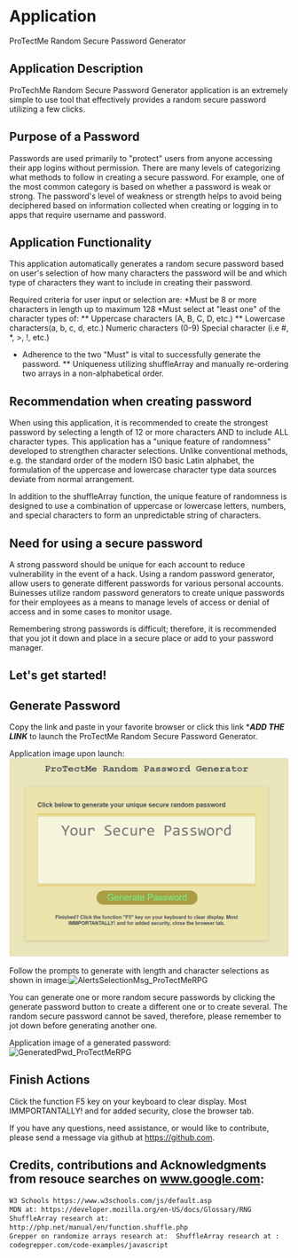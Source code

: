 # Application

ProTectMe Random Secure Password Generator

## Application Description

ProTechMe Random Secure Password Generator application is an extremely simple to use tool that effectively provides a random secure password utilizing a few clicks.

## Purpose of a Password

Passwords are used primarily to "protect" users from anyone accessing their app logins without permission. There are many levels of categorizing what methods to follow in creating a secure password. For example, one of the most common category is based on whether a password is weak or strong. The password's level of weakness or strength helps to avoid being deciphered based on information collected when creating or logging in to apps that require username and password. 

## Application Functionality

This application automatically generates a random secure password based on user's selection of how many characters the password will be and which type of characters they want to include in creating their password.

Required criteria for user input or selection are:
  *Must be 8 or more characters in length up to maximum 128
  *Must select at "least one" of the character types of:
   ** Uppercase characters (A, B, C, D, etc.)
   ** Lowercase characters(a, b, c, d, etc.)
    Numeric characters (0-9)
    Special character (i.e #, *, >, !, etc.)

* Adherence to the two "Must" is vital to successfully generate the password.
** Uniqueness utilizing shuffleArray and manually re-ordering two arrays in a non-alphabetical order.

## Recommendation when creating password

When using this application, it is recommended to create the strongest password by selecting a length of 12 or more characters AND to include ALL character types. This application has a "unique feature of randomness" developed to strengthen character selections. Unlike conventional methods, e.g. the standard order of the modern ISO basic Latin alphabet, the formulation of the uppercase and lowercase character type data sources deviate from normal arrangement.

In addition to the shuffleArray function, the unique feature of randomness is designed to use a combination of uppercase or lowercase letters, numbers, and special characters to form an unpredictable string of characters.

## Need for using a secure password

A strong password should be unique for each account to reduce vulnerability in the event of a hack. Using a random password generator, allow users to generate different passwords for various personal accounts. Buinesses utilize random password generators to create unique passwords for their employees as a means to manage levels of access or denial of access and in some cases to monitor usage.

Remembering strong passwords is difficult; therefore, it is recommended that you jot it down and place in a secure place or add to your password manager.

## Let's get started!

## Generate Password

Copy the link and paste in your favorite browser or click this link ****ADD THE LINK*** to launch the ProTectMe Random Secure Password Generator. 

Application image upon launch:![image of launch screen](./asset/LaunchScreen_ProTectMeRPG.png)

Follow the prompts to generate with length and character selections as shown in image:![AlertsSelectionMsg_ProTectMeRPG](https://user-images.githubusercontent.com/95545346/156080066-9716658e-facc-44be-a7a5-e77fc62e450b.png)


You can generate one or more random secure passwords by clicking the generate password button to create a different one or to create several. The random secure password cannot be saved, therefore, please remember to jot down before generating another one.

Application image of a generated password:![GeneratedPwd_ProTectMeRPG](https://user-images.githubusercontent.com/95545346/156080480-b673c516-c782-4081-82df-c1fdc17d2b4e.png)

## Finish Actions

Click the function F5 key on your keyboard to clear display. Most IMMPORTANTALLY! and for added security, close the browser tab.    


If you have any questions, need assistance, or would like to contribute, please send a message via github at https://github.com.

## Credits, contributions and Acknowledgments from resouce searches on www.google.com:

    W3 Schools https://www.w3schools.com/js/default.asp
    MDN at: https://developer.mozilla.org/en-US/docs/Glossary/RNG
    ShuffleArray research at: http://php.net/manual/en/function.shuffle.php
    Grepper on randomize arrays research at:  ShuffleArray research at : codegrepper.com/code-examples/javascript
